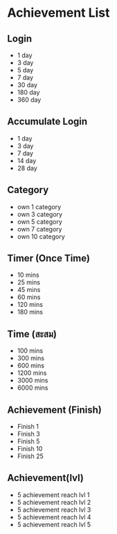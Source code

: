 # Achievement List

## Login 
- 1 day
- 3 day 
- 5 day 
- 7 day 
- 30 day 
- 180 day 
- 360 day
## Accumulate Login
- 1 day 
- 3 day 
- 7 day 
- 14 day 
- 28 day
## Category
- own 1 category
- own 3 category
- own 5 category
- own 7 category
- own 10 category
## Timer  (Once Time)
- 10 mins
- 25 mins
- 45 mins
- 60 mins
- 120 mins
- 180 mins
## Time (สะสม)
- 100 mins
- 300 mins
- 600 mins
- 1200 mins
- 3000 mins
- 6000 mins
## Achievement (Finish)
- Finish 1 
- Finish 3
- Finish 5
- Finish 10
- Finish 25
## Achievement(lvl)
- 5 achievement reach lvl 1
- 5 achievement reach lvl 2
- 5 achievement reach lvl 3
- 5 achievement reach lvl 4
- 5 achievement reach lvl 5